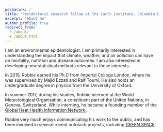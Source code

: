 ```yaml
---
permalink: /
title: "Postdoctoral research fellow at the Earth Institute, Columbia University"
excerpt: "About me"
author_profile: true
redirect_from: 
  - /about/
  - /about.html
---
```


I am an environmental epidemiologist. I am primarily interested in understanding the impact that climate, weather, and air pollution can have on mortality, nutrition and disease outcomes. I am also interested in developing new statistical methods relevant to these interests. 

In 2019, Robbie earned his Ph.D from Imperial College London, where he was supervised by Majid Ezzati and Ralf Toumi. He also holds an undergraduate degree in physics from the University of Oxford. 

In summer 2017, during his studies, Robbie interned at the World Meteorological Organisation, a constituent part of the United Nations, in Geneva, Switzerland. While interning, he became a founding member of the <a href='http://ghhin.org/'>Global Heat Health Information Network </a>. 

Robbie very much enjoys communicating his work to the public, and has been involved in several recent outreach projects, including <a href='https://www.greatexhibitionroadfestival.co.uk/event/green-space/?backto=whats-on'>GREEN SPACE</a>.
